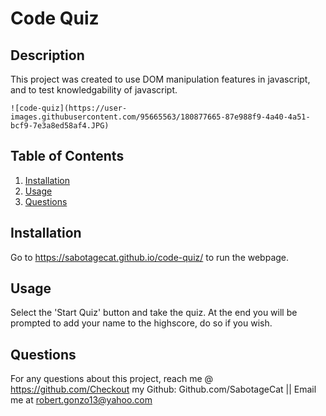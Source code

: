 # Code Quiz
  ## Description

  This project was created to use DOM manipulation features in javascript, and to test knowledgability of javascript.
  
  
    ![code-quiz](https://user-images.githubusercontent.com/95665563/180877665-87e988f9-4a40-4a51-bcf9-7e3a8ed58af4.JPG)

  ## Table of Contents
  1. [Installation](#installation)
  2. [Usage](#usage)
  3. [Questions](#questions)

  <a name='installation'></a>
  ## Installation

  Go to https://sabotagecat.github.io/code-quiz/ to run the webpage.
  <a name='usage'></a>
  ## Usage

  Select the 'Start Quiz' button and take the quiz. At the end you will be prompted to add your name to the highscore, do so if you wish.
  
  <a name='questions'></a>
  ## Questions

  For any questions about this project, reach me @ https://github.com/Checkout my Github: Github.com/SabotageCat || Email me at robert.gonzo13@yahoo.com
